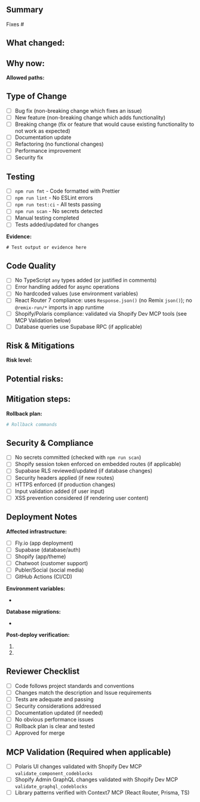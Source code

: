 ## Summary
<!-- What changed and why? Link to related Issue -->
Fixes #

**What changed:**
-

**Why now:**
-

**Allowed paths:**
<!-- fnmatch patterns, e.g., app/routes/*, app/services/auth.*, tests/** -->

## Type of Change
<!-- Check all that apply -->
- [ ] Bug fix (non-breaking change which fixes an issue)
- [ ] New feature (non-breaking change which adds functionality)
- [ ] Breaking change (fix or feature that would cause existing functionality to not work as expected)
- [ ] Documentation update
- [ ] Refactoring (no functional changes)
- [ ] Performance improvement
- [ ] Security fix

## Testing
<!-- All items must be checked before requesting review -->
- [ ] `npm run fmt` - Code formatted with Prettier
- [ ] `npm run lint` - No ESLint errors
- [ ] `npm run test:ci` - All tests passing
- [ ] `npm run scan` - No secrets detected
- [ ] Manual testing completed
- [ ] Tests added/updated for changes

**Evidence:**
<!-- Paste screenshots, logs, test results, or links -->
```
# Test output or evidence here
```

## Code Quality
<!-- Verify code quality standards -->
- [ ] No TypeScript `any` types added (or justified in comments)
- [ ] Error handling added for async operations
- [ ] No hardcoded values (use environment variables)
- [ ] React Router 7 compliance: uses `Response.json()` (no Remix `json()`); no `@remix-run/*` imports in app runtime
- [ ] Shopify/Polaris compliance: validated via Shopify Dev MCP tools (see MCP Validation below)
- [ ] Database queries use Supabase RPC (if applicable)

## Risk & Mitigations
**Risk level:** <!-- Low/Medium/High -->

**Potential risks:**
-

**Mitigation steps:**
-

**Rollback plan:**
<!-- Commands or playbook link -->
```bash
# Rollback commands
```

## Security & Compliance
<!-- All security items must be checked -->
- [ ] No secrets committed (checked with `npm run scan`)
- [ ] Shopify session token enforced on embedded routes (if applicable)
- [ ] Supabase RLS reviewed/updated (if database changes)
- [ ] Security headers applied (if new routes)
- [ ] HTTPS enforced (if production changes)
- [ ] Input validation added (if user input)
- [ ] XSS prevention considered (if rendering user content)

## Deployment Notes
**Affected infrastructure:**
<!-- Check all that apply -->
- [ ] Fly.io (app deployment)
- [ ] Supabase (database/auth)
- [ ] Shopify (app/theme)
- [ ] Chatwoot (customer support)
- [ ] Publer/Social (social media)
- [ ] GitHub Actions (CI/CD)

**Environment variables:**
<!-- List any new or changed environment variables -->
-

**Database migrations:**
<!-- List any migrations that need to run -->
-

**Post-deploy verification:**
<!-- Steps to verify deployment succeeded -->
1.
2.

## Reviewer Checklist
<!-- For reviewers - do not modify -->
- [ ] Code follows project standards and conventions
- [ ] Changes match the description and Issue requirements
- [ ] Tests are adequate and passing
- [ ] Security considerations addressed
- [ ] Documentation updated (if needed)
- [ ] No obvious performance issues
- [ ] Rollback plan is clear and tested
- [ ] Approved for merge

## MCP Validation (Required when applicable)
- [ ] Polaris UI changes validated with Shopify Dev MCP `validate_component_codeblocks`
- [ ] Shopify Admin GraphQL changes validated with Shopify Dev MCP `validate_graphql_codeblocks`
- [ ] Library patterns verified with Context7 MCP (React Router, Prisma, TS)
